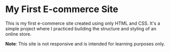 # My First E-commerce Site

This is my first e-commerce site created using only HTML and CSS. It's a simple project where I practiced building the structure and styling of an online store.

**Note**: This site is not responsive and is intended for learning purposes only.
